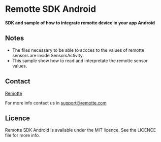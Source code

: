 Remotte SDK Android
===============

**SDK and sample of how to integrate remotte device in your app Android**


## Notes

- The files necessary to be able to accces to the values of remotte sensors are inside SensorsActivity.
- This sample show how to read and interpretate the remotte sensor values.


## Contact

[Remotte](http://www.remotte.com)

For more info contact us in support@remotte.com

## Licence

Remotte SDK Android is available under the MIT licence. See the LICENCE file for more info.